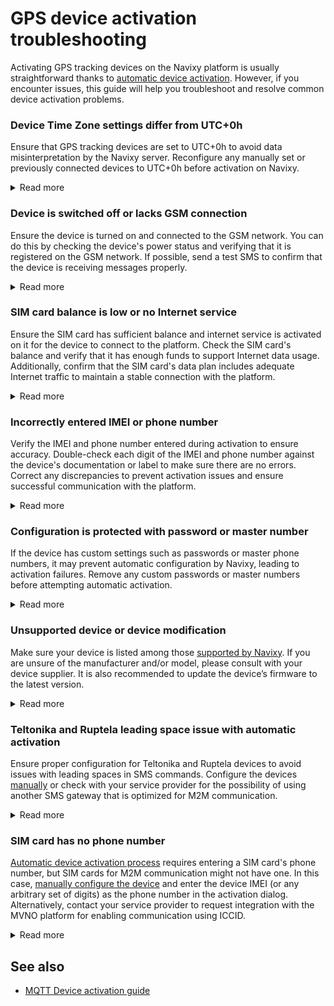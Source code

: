 # GPS device activation troubleshooting

Activating GPS tracking devices on the Navixy platform is usually straightforward thanks to [automatic device activation](../quick-start/activate-gps-device.md). However, if you encounter issues, this guide will help you troubleshoot and resolve common device activation problems.

### **Device Time Zone settings differ from UTC+0h**

Ensure that GPS tracking devices are set to UTC+0h to avoid data misinterpretation by the Navixy server. Reconfigure any manually set or previously connected devices to UTC+0h before activation on Navixy.

<details>

<summary>Read more</summary>

**Issue:**\
When the Navixy server software receives data from a GPS tracking device, the data comes with a timestamp. The server processes this data based on the user’s time zone preferences, ensuring accurate track details and reporting across different time zones. However, the server expects all device data to be in UTC+0h. Manually configured devices or devices previously connected to another platform may have a different time zone, causing Navixy to misinterpret timestamps, potentially marking the data as outdated or faulty.

**Solution:**\
For accurate data processing and display, all GPS tracking devices must be configured to UTC+0h. If the device is not set to UTC+0h, the Navixy server might interpret the data incorrectly, affecting the reliability of track details and reporting.

**Recommendations for Troubleshooting:**

1. Ensure the device is set to UTC+0h before activating it on Navixy.
2. Avoid setting the local time zone on the device.

</details>

### Device is switched off or lacks GSM connection

Ensure the device is turned on and connected to the GSM network. You can do this by checking the device's power status and verifying that it is registered on the GSM network. If possible, send a test SMS to confirm that the device is receiving messages properly.

<details>

<summary>Read more</summary>

**Issue:**

When the Navixy server tries to communicate with a GPS tracking device, the device must be turned on and connected to the GSM network. If the device is switched off or lacks a GSM connection, activation commands cannot be delivered, causing the device to appear offline or unresponsive.

**Solution:**

To ensure proper communication between the Navixy server and the GPS tracking device, verify that the device is powered on and has a stable GSM connection. This enables the server to receive and process data correctly.

**Recommendations for Troubleshooting:**

* If you have physical access to the device, check its LED indicators to confirm it is turned on and connected to the GSM network.
* Send an SMS to the device with delivery confirmation to check GSM registration. If the SMS delivery fails, the device is not registered on the GSM network. You might have to send SMS to the device via the SIM portal to verify.

</details>

### SIM card balance is low or no Internet service

Ensure the SIM card has sufficient balance and internet service is activated on it for the device to connect to the platform. Check the SIM card's balance and verify that it has enough funds to support Internet data usage. Additionally, confirm that the SIM card's data plan includes adequate Internet traffic to maintain a stable connection with the platform.

<details>

<summary>Read more</summary>

**Issue:**\
During the device activation process, a tracking device tries to connect to the Navixy platform and transmit its location data over the Internet. If the SIM card in the device has insufficient balance or has run out of Internet traffic limits, the device cannot connect to the platform. This results in a failure to send location data and other essential information, rendering the tracking device non-functional.

**Solution:**\
To ensure uninterrupted connectivity and data transmission, verify that the SIM card used in the tracking device has adequate balance and GPRS traffic. Regularly monitor and top up the SIM card balance to prevent connectivity issues.

**Recommendations for Troubleshooting:**

* Check the SIM card balance to ensure it has enough funds to support Internet access. Verify that the SIM card plan includes sufficient Internet data to handle the device's communication needs.
* Ensure the APN settings are correctly configured on your device. Obtain the correct APN settings from your cellular network provider, which typically include the APN name, username, and password. These can usually be found on the provider’s website or by contacting their customer support.
* If connectivity issues persist, contact your SIM card provider to confirm there are no network-related problems affecting Internet traffic.

</details>

### Incorrectly entered IMEI or phone number

Verify the IMEI and phone number entered during activation to ensure accuracy. Double-check each digit of the IMEI and phone number against the device's documentation or label to make sure there are no errors. Correct any discrepancies to prevent activation issues and ensure successful communication with the platform.

<details>

<summary>Read more</summary>

**Issue:**

When activating a device on the Navixy platform, an incorrect IMEI or phone number can cause activation to fail. This error typically occurs due to a typo or misentry of the device’s details, leading to unsuccessful communication between the device and the server.

**Solution:**

To ensure successful activation, double-check the IMEI and phone number entered for the device. Confirm that all digits are correct and correspond to the device’s information.

**Recommendations for Troubleshooting:**

* Verify the IMEI and phone number by rechecking the device’s documentation or label.
* If activation fails, delete the device and repeat the activation by carefully re-entering the IMEI and phone number to correct any potential errors.

</details>

### Configuration is protected with password or master number

If the device has custom settings such as passwords or master phone numbers, it may prevent automatic configuration by Navixy, leading to activation failures. Remove any custom passwords or master numbers before attempting automatic activation.

<details>

<summary>Read more</summary>

**Issue:**\
During device activation, the Navixy platform sends configuration SMS commands to the device from the service phone number. If the device was previously configured to receive configuration commands from a dedicated master number or if a custom password was set, these commands might fail, leading to unsuccessful activation.

**Solution:**\
To allow automatic activation, remove any custom passwords or master numbers from the device. Alternatively, manually configure the device using the appropriate activation commands.

**Recommendations for Troubleshooting:**

* Remove any custom passwords or master numbers from the device before attempting automatic activation.
* If automatic activation fails, [manually configure](../quick-start/activate-gps-device.md#activate-gps-device-manually) the device using the provided activation commands.

</details>

### Unsupported device or device modification

Make sure your device is listed among those [supported by Navixy](https://navixy.com/devices/). If you are unsure of the manufacturer and/or model, please consult with your device supplier.  It is also recommended to update the device’s firmware to the latest version.

<details>

<summary>Read more</summary>

**Issue:**\
When activating a GPS tracking device on the Navixy platform, it is important that the device model is properly identified and indicated during activation. If the device is not correctly identified, the data sent from the device may not be parsed correctly or may be misinterpreted. Additionally, the firmware version for the same model may be outdated or a custom version, causing compatibility issues.

**Solution:**\
To resolve these issues, verify that your device is on the list of supported devices and ensure it has the latest firmware version. If your device is not on the list of supported models or has a custom firmware version, please reach out to your service provider for support.

**Recommendations for Troubleshooting:**

* Check our list of supported devices.
* Update the device firmware to the latest version.
* If the device is not supported or uses a custom firmware version, please contact the technical support team of your [service provider.](../quick-start/service-provider.md)

</details>

### Teltonika and Ruptela leading space issue with automatic activation

Ensure proper configuration for Teltonika and Ruptela devices to avoid issues with leading spaces in SMS commands. Configure the devices [manually](../quick-start/activate-gps-device.md#activate-gps-device-manually) or check with your service provider for the possibility of using another SMS gateway that is optimized for M2M communication.

<details>

<summary>Read more</summary>

**Issue:**\
During automatic activation of Teltonika and Ruptela devices, users may encounter problems due to leading spaces being removed by some SMS gateways. These devices expect a user and password preceding the command, like `<login> <password> command`. When login and password are not set (as recommended), this results in double leading spaces `command`. Some SMS gateways, not optimized for M2M communication, trim these spaces, causing the commands to be unrecognized by the devices.

**Solution:**\
To resolve this issue, either reach out to your service provider to substitute the SMS gateway or manually configure these devices via Teltonika or Ruptela configuration software using the Navixy server IP and port details.

**Recommendations for Troubleshooting:**

* [Manually configure the devices](../quick-start/activate-gps-device.md#activate-gps-device-manually) using the configuration software.
* Contact your service provider to use an SMS gateway optimized for M2M communication that preserves leading spaces.

</details>

### SIM card has no phone number

[Automatic device activation process](../quick-start/activate-gps-device.md#activate-gps-device-automatically) requires entering a SIM card's phone number, but SIM cards for M2M communication might not have one. In this case, [manually configure the device](../quick-start/activate-gps-device.md#activate-gps-device-manually) and enter the device IMEI (or any arbitrary set of digits) as the phone number in the activation dialog. Alternatively, contact your service provider to request integration with the MVNO platform for enabling communication using ICCID.

<details>

<summary>Read more</summary>

**Issue:**

When using M2M SIM cards from MVNO providers, they often don’t have associated phone numbers. Instead, these SIM cards are identified through other identifiers, most commonly ICCID. As a result, configuration commands can’t be sent via a common SMS gateway as with normal SIM cards. This leads to challenges in device activation and communication.

**Solution:**

To resolve this issue, you have two options: [manually configure the device](../quick-start/activate-gps-device.md#activate-gps-device-manually) and place the device IMEI (or any arbitrary set of digits) as the phone number in the activation dialog, or reach out to your [service provider](../quick-start/service-provider.md) to request integration with the MVNO platform, enabling bi-directional communication over SMS using ICCID instead of a phone number.

**Recommendations for Troubleshooting:**

* [Manually configure the device](../quick-start/activate-gps-device.md#activate-gps-device-manually) and enter the device IMEI as the phone number in the activation dialog.
* [Contact your server provider](../quick-start/service-provider.md) to request integration with the MVNO platform for enabling communication using ICCID.

</details>

## See also

* [MQTT Device activation guide](https://app.gitbook.com/s/IgDb43gtyXcm1Av4h1np/faq-and-troubleshooting/gps-devices/add-and-manage-devices/activate-your-mqtt-device-on-navixy)
